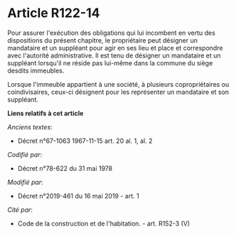 # Article R122-14

Pour assurer l'exécution des obligations qui lui incombent en vertu des dispositions du présent chapitre, le propriétaire
peut désigner un mandataire et un suppléant pour agir en ses lieu et place et correspondre avec l'autorité administrative. Il
est tenu de désigner un mandataire et un suppléant lorsqu'il ne réside pas lui-même dans la commune du siège desdits
immeubles.

Lorsque l'immeuble appartient à une société, à plusieurs copropriétaires ou coindivisaires, ceux-ci désignent pour les
représenter un mandataire et son suppléant.

**Liens relatifs à cet article**

_Anciens textes_:

  - Décret n°67-1063 1967-11-15 art. 20 al. 1, al. 2

_Codifié par_:

  - Décret n°78-622 du 31 mai 1978

_Modifié par_:

  - Décret n°2019-461 du 16 mai 2019 - art. 1

_Cité par_:

  - Code de la construction et de l'habitation. - art. R152-3 (V)
